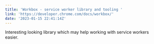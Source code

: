 ```yaml
---
title: 'Workbox - service worker library and tooling '
link: 'https://developer.chrome.com/docs/workbox/'
date: '2023-01-15 22:41:14Z'
---
```


I﻿nteresting looking library which may help working with service workers easier.
